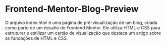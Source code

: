 # Frontend-Mentor-Blog-Preview
O arquivo index.html é uma página de pré-visualização de um blog, criada como parte de um desafio do Frontend Mentor. Ele utiliza HTML e CSS para estruturar e estilizar um cartão de visualização que destaca um artigo sobre as fundações de HTML e CSS. 
